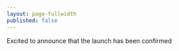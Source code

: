 ```yaml
---
layout: page-fullwidth
published: false
---
```

Excited to announce that the launch has been confirmed
